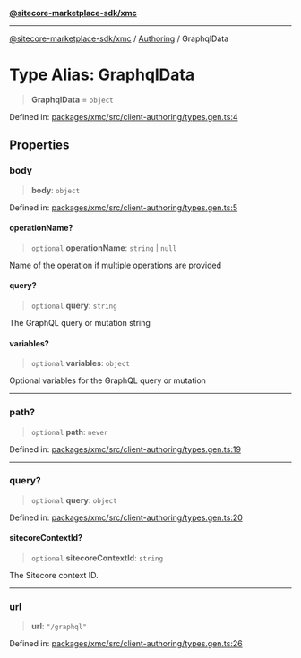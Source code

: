 [**@sitecore-marketplace-sdk/xmc**](../../../../README.md)

***

[@sitecore-marketplace-sdk/xmc](../../../../README.md) / [Authoring](../README.md) / GraphqlData

# Type Alias: GraphqlData

> **GraphqlData** = `object`

Defined in: [packages/xmc/src/client-authoring/types.gen.ts:4](https://github.com/Sitecore/marketplace-sdk/blob/047115917e8843232ba2a4ba284b67585698b1c5/packages/xmc/src/client-authoring/types.gen.ts#L4)

## Properties

### body

> **body**: `object`

Defined in: [packages/xmc/src/client-authoring/types.gen.ts:5](https://github.com/Sitecore/marketplace-sdk/blob/047115917e8843232ba2a4ba284b67585698b1c5/packages/xmc/src/client-authoring/types.gen.ts#L5)

#### operationName?

> `optional` **operationName**: `string` \| `null`

Name of the operation if multiple operations are provided

#### query?

> `optional` **query**: `string`

The GraphQL query or mutation string

#### variables?

> `optional` **variables**: `object`

Optional variables for the GraphQL query or mutation

***

### path?

> `optional` **path**: `never`

Defined in: [packages/xmc/src/client-authoring/types.gen.ts:19](https://github.com/Sitecore/marketplace-sdk/blob/047115917e8843232ba2a4ba284b67585698b1c5/packages/xmc/src/client-authoring/types.gen.ts#L19)

***

### query?

> `optional` **query**: `object`

Defined in: [packages/xmc/src/client-authoring/types.gen.ts:20](https://github.com/Sitecore/marketplace-sdk/blob/047115917e8843232ba2a4ba284b67585698b1c5/packages/xmc/src/client-authoring/types.gen.ts#L20)

#### sitecoreContextId?

> `optional` **sitecoreContextId**: `string`

The Sitecore context ID.

***

### url

> **url**: `"/graphql"`

Defined in: [packages/xmc/src/client-authoring/types.gen.ts:26](https://github.com/Sitecore/marketplace-sdk/blob/047115917e8843232ba2a4ba284b67585698b1c5/packages/xmc/src/client-authoring/types.gen.ts#L26)
